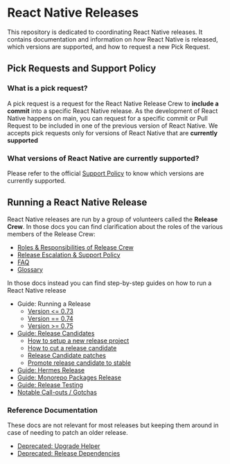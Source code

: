 # React Native Releases

This repository is dedicated to coordinating React Native releases. It contains documentation and information on _how_ React Native
is released, which versions are supported, and how to request a new Pick Request.

## Pick Requests and Support Policy

### What is a pick request?
A pick request is a request for the React Native Release Crew to **include a commit** into a specific React Native release. As the development of React Native happens on main, you can request for a specific commit or Pull Request to be included in one of the previous version of React Native. We accepts pick requests only for versions of React Native that are **currently supported**

### What versions of React Native are currently supported?

Please refer to the official [Support Policy](https://github.com/reactwg/react-native-releases/blob/main/docs/support.md#what-versions-are-currently-supported) to know which versions are currently supported.

## Running a React Native Release

React Native releases are run by a group of volunteers called the **Release Crew**.
In those docs you can find clarification about the roles of the various members of the Release Crew:

* [Roles & Responsibilities of Release Crew](./docs/roles-and-responsibilities.md)
* [Release Escalation & Support Policy](./docs/support.md)
* [FAQ](./docs/faq.md)
* [Glossary](./docs/glossary.md)

In those docs instead you can find step-by-step guides on how to run a React Native release

* Guide: Running a Release
  * [Version <= 0.73](./docs/guide-release-process.md)
  * [Version == 0.74](./docs/guide-release-process-0.74.md)
  * [Version >= 0.75](./docs/guide-release-process-0.75.md)
* [Guide: Release Candidates](./docs/guide-release-candidate.md)
    * [How to setup a new release project](./docs/guide-release-project-setup.md)
    * [How to cut a release candidate](./docs/guide-release-candidate.md#cut-a-release-candidate)
    * [Release Candidate patches](./docs/guide-release-candidate.md#release-patches-on-release-candidate)
    * [Promote release candidate to stable](./docs/guide-release-candidate.md#promote-release-candidate-to-stable)
* [Guide: Hermes Release](./docs/guide-hermes-release.md)
* [Guide: Monorepo Packages Release](./docs/guide-publish-monorepo.md)
* [Guide: Release Testing](./docs/guide-release-testing.md)
* [Notable Call-outs / Gotchas](./docs/gotchas.md)

### Reference Documentation
These docs are not relevant for most releases but keeping them around in case of needing to patch an older release.
* [Deprecated: Upgrade Helper](./docs/upgrade-helper.md)
* [Deprecated: Release Dependencies](./docs/dependencies.md)


